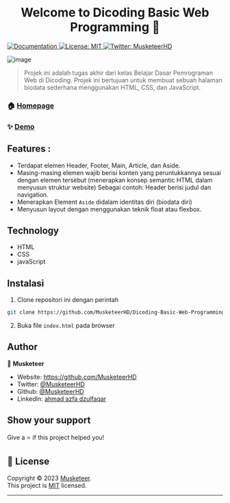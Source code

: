 <h1 align="center">Welcome to Dicoding Basic Web Programming 👋</h1>
<p>
  <a href="https://github.com/MusketeerHD/Dicoding-Basic-Web-Programming-Biodata/blob/main/README.md" target="_blank">
    <img alt="Documentation" src="https://img.shields.io/badge/documentation-yes-brightgreen.svg" />
  </a>
  <a href="https://github.com/MusketeerHD/Dicoding-Basic-Web-Programming-Biodata/blob/main/LICENSE" target="_blank">
    <img alt="License: MIT" src="https://img.shields.io/badge/License-MIT-yellow.svg" />
  </a>
  <a href="https://twitter.com/MusketeerHD" target="_blank">
    <img alt="Twitter: MusketeerHD" src="https://img.shields.io/twitter/follow/MusketeerHD.svg?style=social" />
  </a>
</p>

![image](https://user-images.githubusercontent.com/121343844/229515329-c92a7440-5fbc-4f2a-9782-552abb7a5f93.png)

> Projek ini adalah tugas akhir dari kelas Belajar Dasar Pemrograman Web di Dicoding. Projek ini bertujuan untuk membuat sebuah halaman biodata sederhana menggunakan HTML, CSS, dan JavaScript.

### 🏠 [Homepage](https://github.com/MusketeerHD/Dicoding-Basic-Web-Programming-Biodata)

### ✨ [Demo](https://github.com/MusketeerHD/Dicoding-Basic-Web-Programming-Biodata/blob/main/README.md)

## Features :

* Terdapat elemen Header, Footer, Main, Article, dan Aside.
* Masing-masing elemen wajib berisi konten yang peruntukkannya sesuai dengan elemen tersebut (menerapkan konsep semantic HTML dalam menyusun struktur website)
Sebagai contoh: Header berisi judul dan navigation.
* Menerapkan Element `Aside` didalam identitas diri (biodata diri)
* Menyusun layout dengan menggunakan teknik float atau flexbox.

## Technology

* HTML
* CSS
* javaScript

## Instalasi

1. Clone repositori ini dengan perintah 
```sh
git clone https://github.com/MusketeerHD/Dicoding-Basic-Web-Programming-Biodata.git
```
2. Buka file `index.html` pada browser

## Author

👤 **Musketeer**

* Website: https://github.com/MusketeerHD
* Twitter: [@MusketeerHD](https://twitter.com/MusketeerHD)
* Github: [@MusketeerHD](https://github.com/MusketeerHD)
* LinkedIn: [ahmad azfa dzulfaqar](https://linkedin.com/in/ahmad-azfa-dzulfaqar)

## Show your support

Give a ⭐️ if this project helped you!

## 📝 License

Copyright © 2023 [Musketeer](https://github.com/MusketeerHD).<br />
This project is [MIT](https://github.com/MusketeerHD/Dicoding-Basic-Web-Programming-Biodata/blob/main/LICENSE) licensed.

***
